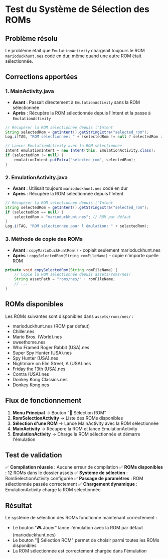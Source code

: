 # Test du Système de Sélection des ROMs

## Problème résolu

Le problème était que `EmulationActivity` chargeait toujours le ROM `marioduckhunt.nes` codé en dur, même quand une autre ROM était sélectionnée.

## Corrections apportées

### 1. MainActivity.java
- **Avant** : Passait directement à `EmulationActivity` sans la ROM sélectionnée
- **Après** : Récupère la ROM sélectionnée depuis l'Intent et la passe à `EmulationActivity`

```java
// Récupérer la ROM sélectionnée depuis l'Intent
String selectedRom = getIntent().getStringExtra("selected_rom");
Log.i(TAG, "ROM sélectionnée: " + (selectedRom != null ? selectedRom : "ROM par défaut (marioduckhunt.nes)"));

// Lancer EmulationActivity avec la ROM sélectionnée
Intent emulationIntent = new Intent(this, EmulationActivity.class);
if (selectedRom != null) {
    emulationIntent.putExtra("selected_rom", selectedRom);
}
```

### 2. EmulationActivity.java
- **Avant** : Utilisait toujours `marioduckhunt.nes` codé en dur
- **Après** : Récupère la ROM sélectionnée depuis l'Intent

```java
// Récupérer la ROM sélectionnée depuis l'Intent
String selectedRom = getIntent().getStringExtra("selected_rom");
if (selectedRom == null) {
    selectedRom = "marioduckhunt.nes"; // ROM par défaut
}
Log.i(TAG, "ROM sélectionnée pour l'émulation: " + selectedRom);
```

### 3. Méthode de copie des ROMs
- **Avant** : `copyMarioDuckHuntRom()` - copiait seulement marioduckhunt.nes
- **Après** : `copySelectedRom(String romFileName)` - copie n'importe quelle ROM

```java
private void copySelectedRom(String romFileName) {
    // Copie la ROM sélectionnée depuis assets/roms/nes/
    String assetPath = "roms/nes/" + romFileName;
    // ...
}
```

## ROMs disponibles

Les ROMs suivantes sont disponibles dans `assets/roms/nes/` :
- marioduckhunt.nes (ROM par défaut)
- Chiller.nes
- Mario Bros. (World).nes
- sweethome.nes
- Who Framed Roger Rabbit (USA).nes
- Super Spy Hunter (USA).nes
- Spy Hunter (USA).nes
- Nightmare on Elm Street, A (USA).nes
- Friday the 13th (USA).nes
- Contra (USA).nes
- Donkey Kong Classics.nes
- Donkey Kong.nes

## Flux de fonctionnement

1. **Menu Principal** → Bouton "📁 Sélection ROM"
2. **RomSelectionActivity** → Liste des ROMs disponibles
3. **Sélection d'une ROM** → Lance MainActivity avec la ROM sélectionnée
4. **MainActivity** → Récupère la ROM et lance EmulationActivity
5. **EmulationActivity** → Charge la ROM sélectionnée et démarre l'émulation

## Test de validation

✅ **Compilation réussie** : Aucune erreur de compilation
✅ **ROMs disponibles** : 12 ROMs dans le dossier assets
✅ **Système de sélection** : RomSelectionActivity configurée
✅ **Passage de paramètres** : ROM sélectionnée passée correctement
✅ **Chargement dynamique** : EmulationActivity charge la ROM sélectionnée

## Résultat

Le système de sélection des ROMs fonctionne maintenant correctement :
- Le bouton "🎮 Jouer" lance l'émulation avec la ROM par défaut (marioduckhunt.nes)
- Le bouton "📁 Sélection ROM" permet de choisir parmi toutes les ROMs disponibles
- La ROM sélectionnée est correctement chargée dans l'émulation 
